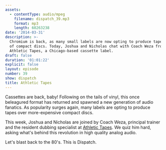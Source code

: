 ```yaml
---
assets:
  - contentType: audio/mpeg
    filename: dispatch_39.mp3
    format: mp3
    length: 60263238
date: '2014-03-31'
description: >-
  Chromium is back, as many small labels are now opting to produce tapes instead
  of compact discs. Today, Joshua and Nicholas chat with Coach Weza from
  Athletic Tapes, a Chicago-based cassette label.
draft: false
duration: '01:01:22'
explicit: false
layout: episode
number: 39
show: dispatch
title: Athletic Tapes
---
```

Cassettes are back, baby! Following on the tails of vinyl, this once beleagured format has returned and spawned a new generation of audio fanatics. As popularity surges again, many labels are opting to produce tapes over more-expensive compact discs.

This week, Joshua and Nicholas are joined by Coach Weza, principal trainer and the resident dubbing specialist at [Athletic Tapes](http://athletictapes.bandcamp.com). We quiz him hard, asking what's behind this revolution in high quality analog audio.

Let's blast back to the 80's. This is Dispatch.